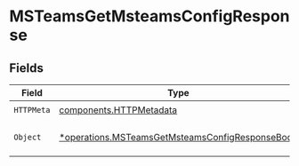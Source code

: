 # MSTeamsGetMsteamsConfigResponse


## Fields

| Field                                                                                                             | Type                                                                                                              | Required                                                                                                          | Description                                                                                                       |
| ----------------------------------------------------------------------------------------------------------------- | ----------------------------------------------------------------------------------------------------------------- | ----------------------------------------------------------------------------------------------------------------- | ----------------------------------------------------------------------------------------------------------------- |
| `HTTPMeta`                                                                                                        | [components.HTTPMetadata](../../models/components/httpmetadata.md)                                                | :heavy_check_mark:                                                                                                | N/A                                                                                                               |
| `Object`                                                                                                          | [*operations.MSTeamsGetMsteamsConfigResponseBody](../../models/operations/msteamsgetmsteamsconfigresponsebody.md) | :heavy_minus_sign:                                                                                                | The request has succeeded.                                                                                        |